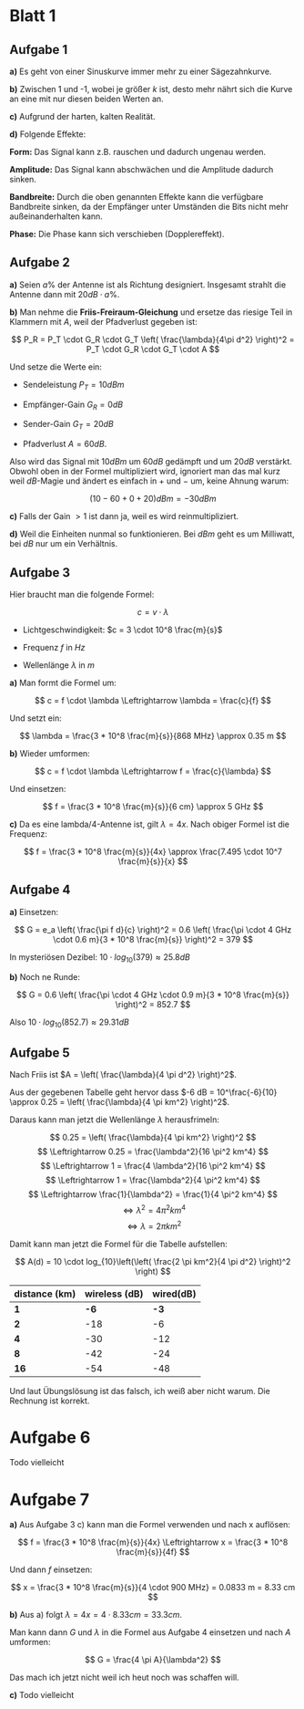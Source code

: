 # Blatt 1

## Aufgabe 1

**a)** Es geht von einer Sinuskurve immer mehr zu einer Sägezahnkurve.

**b)** Zwischen 1 und -1, wobei je größer $k$ ist, desto mehr nährt sich die Kurve an eine mit nur diesen beiden Werten an.

**c)** Aufgrund der harten, kalten Realität.

**d)** Folgende Effekte:

**Form:** Das Signal kann z.B. rauschen und dadurch ungenau werden.

**Amplitude:** Das Signal kann abschwächen und die Amplitude dadurch sinken.

**Bandbreite:** Durch die oben genannten Effekte kann die verfügbare Bandbreite sinken, da der Empfänger unter Umständen die Bits nicht mehr außeinanderhalten kann.

**Phase:** Die Phase kann sich verschieben (Dopplereffekt).


## Aufgabe 2

**a)** Seien $a\%$ der Antenne ist als Richtung designiert. Insgesamt strahlt die Antenne dann mit $20 dB \cdot a\%$.

**b)** Man nehme die **Friis-Freiraum-Gleichung** und ersetze das riesige Teil in Klammern mit $A$, weil der Pfadverlust gegeben ist:

$$
P_R = P_T \cdot G_R \cdot G_T \left( \frac{\lambda}{4\pi d^2} \right)^2 = P_T \cdot G_R \cdot G_T \cdot A
$$

Und setze die Werte ein:

* Sendeleistung $P_T = 10 dBm$

* Empfänger-Gain $G_R = 0 dB$

* Sender-Gain $G_T = 20 dB$

* Pfadverlust $A = 60dB$.

Also wird das Signal mit $10 dBm$ um $60 dB$ gedämpft und um $20 dB$ verstärkt. Obwohl oben in der Formel multipliziert wird, ignoriert man das mal kurz weil $dB$-Magie und ändert es einfach in $+$ und $-$ um, keine Ahnung warum:

$$
(10 - 60 + 0 + 20) dBm = -30 dBm
$$

**c)** Falls der Gain $> 1$ ist dann ja, weil es wird reinmultipliziert.

**d)** Weil die Einheiten nunmal so funktionieren. Bei $dBm$ geht es um Milliwatt, bei $dB$ nur um ein Verhältnis.


## Aufgabe 3

Hier braucht man die folgende Formel:

$$
c = v \cdot \lambda
$$

* Lichtgeschwindigkeit: $c = 3 \cdot 10^8 \frac{m}{s}$

* Frequenz $f$ in $Hz$

* Wellenlänge $\lambda$ in $m$

**a)** Man formt die Formel um:

$$
c = f \cdot \lambda \Leftrightarrow \lambda = \frac{c}{f}
$$

Und setzt ein:

$$
\lambda = \frac{3 * 10^8 \frac{m}{s}}{868 MHz} \approx 0.35 m
$$

**b)** Wieder umformen:

$$
c = f \cdot \lambda \Leftrightarrow f = \frac{c}{\lambda}
$$

Und einsetzen:

$$
f = \frac{3 * 10^8 \frac{m}{s}}{6 cm} \approx 5 GHz
$$

**c)** Da es eine lambda/4-Antenne ist, gilt $\lambda = 4x$. Nach obiger Formel ist die Frequenz:

$$
f = \frac{3 * 10^8 \frac{m}{s}}{4x} \approx \frac{7.495 \cdot 10^7 \frac{m}{s}}{x}
$$


## Aufgabe 4

**a)** Einsetzen:

$$
G = e_a \left( \frac{\pi f d}{c} \right)^2 = 0.6 \left( \frac{\pi \cdot 4 GHz \cdot 0.6 m}{3 * 10^8 \frac{m}{s}} \right)^2 = 379
$$

In mysteriösen Dezibel: $10 \cdot log_{10}(379) \approx 25.8 dB$

**b)** Noch ne Runde:

$$
G = 0.6 \left( \frac{\pi \cdot 4 GHz \cdot 0.9 m}{3 * 10^8 \frac{m}{s}} \right)^2 = 852.7
$$

Also $10 \cdot log_{10}(852.7) \approx 29.31 dB$


## Aufgabe 5

Nach Friis ist $A = \left( \frac{\lambda}{4 \pi d^2} \right)^2$.

Aus der gegebenen Tabelle geht hervor dass $-6 dB = 10^\frac{-6}{10} \approx 0.25 = \left( \frac{\lambda}{4 \pi km^2} \right)^2$.

Daraus kann man jetzt die Wellenlänge $\lambda$ herausfrimeln:

$$
0.25 = \left( \frac{\lambda}{4 \pi km^2} \right)^2
$$
$$
\Leftrightarrow 0.25 = \frac{\lambda^2}{16 \pi^2 km^4}
$$
$$
\Leftrightarrow 1 = \frac{4 \lambda^2}{16 \pi^2 km^4}
$$
$$
\Leftrightarrow 1 = \frac{\lambda^2}{4 \pi^2 km^4}
$$
$$
\Leftrightarrow \frac{1}{\lambda^2} = \frac{1}{4 \pi^2 km^4}
$$
$$
\Leftrightarrow \lambda^2 = 4 \pi^2 km^4
$$
$$
\Leftrightarrow \lambda = 2 \pi km^2
$$

Damit kann man jetzt die Formel für die Tabelle aufstellen:

$$
A(d) = 10 \cdot log_{10}\left(\left( \frac{2 \pi km^2}{4 \pi d^2} \right)^2 \right)
$$

**distance (km)** | **wireless (dB)** | **wired(dB)**
----------------- | ----------------- | ---------
**1**             | **-6**            | **-3**
**2**             | -18               | -6
**4**             | -30               | -12
**8**             | -42               | -24
**16**            | -54               | -48

Und laut Übungslösung ist das falsch, ich weiß aber nicht warum. Die Rechnung ist korrekt.


# Aufgabe 6

Todo vielleicht


# Aufgabe 7

**a)** Aus Aufgabe 3 c) kann man die Formel verwenden und nach x auflösen:

$$
f = \frac{3 * 10^8 \frac{m}{s}}{4x} \Leftrightarrow x = \frac{3 * 10^8 \frac{m}{s}}{4f}
$$

Und dann $f$ einsetzen:

$$
x = \frac{3 * 10^8 \frac{m}{s}}{4 \cdot 900 MHz} = 0.0833 m = 8.33 cm
$$

**b)** Aus a) folgt $\lambda = 4x = 4 \cdot 8.33 cm = 33.3 cm$.

Man kann dann $G$ und $\lambda$ in die Formel aus Aufgabe 4 einsetzen und nach $A$ umformen:

$$
G = \frac{4 \pi A}{\lambda^2}
$$

Das mach ich jetzt nicht weil ich heut noch was schaffen will.

**c)** Todo vielleicht
